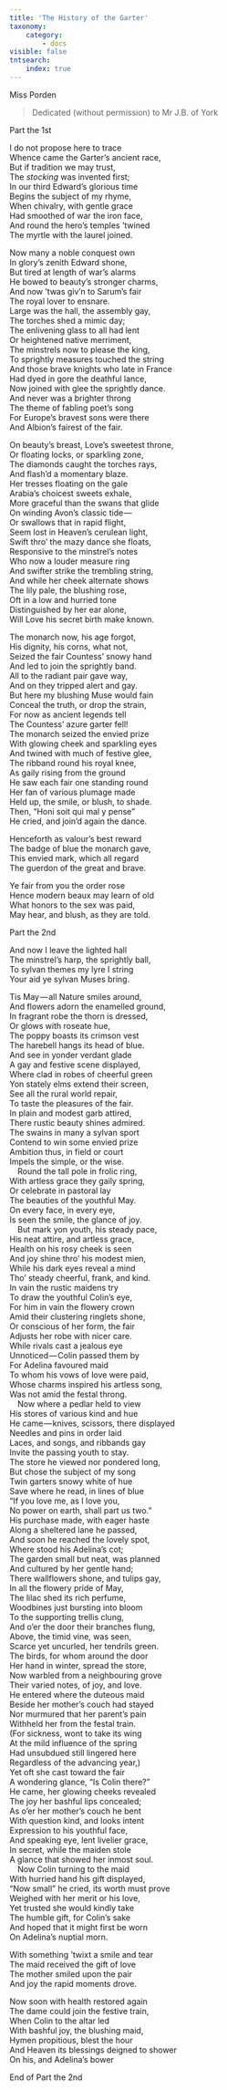 ```yaml
---
title: 'The History of the Garter'
taxonomy:
    category:
        - docs
visible: false
tntsearch:
    index: true
---
```


<div class="author">Miss Porden</div>

> Dedicated (without permission) to Mr J.B. of York

<span class="title">Part the 1st</span>

I do not propose here to trace  
Whence came the Garter’s ancient race,  
But if tradition we may trust,  
The *stocking* was invented first;  
In our third Edward’s glorious time  
Begins the subject of my rhyme,  
When chivalry, with gentle grace  
Had smoothed of war the iron face,  
And round the hero’s temples ’twined  
The myrtle with the laurel joined.

Now many a noble conquest own  
In glory’s zenith Edward shone,  
But tired at length of war’s alarms  
He bowed to beauty’s stronger charms,  
And now ’twas giv’n to Sarum’s fair  
The royal lover to ensnare.  
Large was the hall, the assembly gay,  
The torches shed a mimic day;  
The enlivening glass to all had lent  
Or heightened native merriment,  
The minstrels now to please the king,  
To sprightly measures touched the string  
And those brave knights who late in France  
Had dyed in gore the deathful lance,  
Now joined with glee the sprightly dance.  
And never was a brighter throng  
The theme of fabling poet’s song  
For Europe’s bravest sons were there  
And Albion’s fairest of the fair.  

On beauty’s breast, Love’s sweetest throne,  
Or floating locks, or sparkling zone,  
The diamonds caught the torches rays,  
And flash’d a momentary blaze.  
Her tresses floating on the gale  
Arabia’s choicest sweets exhale,  
More graceful than the swans that glide  
On winding Avon’s classic tide —  
Or swallows that in rapid flight,  
Seem lost in Heaven’s cerulean light,  
Swift thro’ the mazy dance she floats,  
Responsive to the minstrel’s notes  
Who now a louder measure ring  
And swifter strike the trembling string,  
And while her cheek alternate shows  
The lily pale, the blushing rose,  
Oft in a low and hurried tone  
Distinguished by her ear alone,  
Will Love his secret birth make known.  

The monarch now, his age forgot,  
His dignity, his corns, what not,  
Seized the fair Countess’ snowy hand  
And led to join the sprightly band.  
All to the radiant pair gave way,  
And on they tripped alert and gay.  
But here my blushing Muse would fain  
Conceal the truth, or drop the strain,  
For now as ancient legends tell  
The Countess’ azure garter fell!  
The monarch seized the envied prize  
With glowing cheek and sparkling eyes  
And twined with much of festive glee,  
The ribband round his royal knee,  
As gaily rising from the ground  
He saw each fair one standing round  
Her fan of various plumage made  
Held up, the smile, or blush, to shade.  
Then, “Honi soit qui mal y pense”  
He cried, and join’d again the dance.

Henceforth as valour’s best reward  
The badge of blue the monarch gave,  
This envied mark, which all regard  
The guerdon of the great and brave.  

Ye fair from you the order rose  
Hence modern beaux may learn of old  
What honors to the sex was paid,  
May hear, and blush, as they are told.

<span class="title">Part the 2nd</span>

And now I leave the lighted hall  
The minstrel’s harp, the sprightly ball,  
To sylvan themes my lyre I string  
Your aid ye sylvan Muses bring.  

Tis May — all Nature smiles around,  
And flowers adorn the enamelled ground,  
In fragrant robe the thorn is dressed,  
Or glows with roseate hue,  
The poppy boasts its crimson vest  
The harebell hangs its head of blue.  
And see in yonder verdant glade  
A gay and festive scene displayed,  
Where clad in robes of cheerful green  
Yon stately elms extend their screen,  
See all the rural world repair,  
To taste the pleasures of the fair.  
In plain and modest garb attired,  
There rustic beauty shines admired.  
The swains in many a sylvan sport  
Contend to win some envied prize  
Ambition thus, in field or court  
Impels the simple, or the wise.  
&emsp;Round the tall pole in frolic ring,  
With artless grace they gaily spring,  
Or celebrate in pastoral lay  
The beauties of the youthful May.  
On every face, in every eye,  
Is seen the smile, the glance of joy.  
&emsp;But mark yon youth, his steady pace,  
His neat attire, and artless grace,  
Health on his rosy cheek is seen  
And joy shine thro’ his modest mien,  
While his dark eyes reveal a mind  
Tho’ steady cheerful, frank, and kind.  
In vain the rustic maidens try  
To draw the youthful Colin’s eye,  
For him in vain the flowery crown  
Amid their clustering ringlets shone,  
Or conscious of her form, the fair  
Adjusts her robe with nicer care.  
While rivals cast a jealous eye  
Unnoticed — Colin passed them by   
For Adelina favoured maid  
To whom his vows of love were paid,  
Whose charms inspired his artless song,  
Was not amid the festal throng.  
&emsp;Now where a pedlar held to view  
His stores of various kind and hue  
He came — knives, scissors, there displayed  
Needles and pins in order laid  
Laces, and songs, and ribbands gay  
Invite the passing youth to stay.  
The store he viewed nor pondered long,  
But chose the subject of my song  
Twin garters snowy white of hue  
Save where he read, in lines of blue  
“If you love me, as I love you,  
No power on earth, shall part us two.”  
His purchase made, with eager haste  
Along a sheltered lane he passed,  
And soon he reached the lovely spot,  
Where stood his Adelina’s cot;  
The garden small but neat, was planned  
And cultured by her gentle hand;  
There wallflowers shone, and tulips gay,  
In all the flowery pride of May,  
The lilac shed its rich perfume,  
Woodbines just bursting into bloom  
To the supporting trellis clung,  
And o’er the door their branches flung,  
Above, the timid vine, was seen,  
Scarce yet uncurled, her tendrils green.  
The birds, for whom around the door  
Her hand in winter, spread the store,  
Now warbled from a neighbouring grove  
Their varied notes, of joy, and love.  
He entered where the duteous maid  
Beside her mother’s couch had stayed  
Nor murmured that her parent’s pain  
Withheld her from the festal train.  
(For sickness, wont to take its wing  
At the mild influence of the spring  
Had unsubdued still lingered here  
Regardless of the advancing year,)  
Yet oft she cast toward the fair  
A wondering glance, “Is Colin there?”  
He came, her glowing cheeks revealed  
The joy her bashful lips concealed;  
As o’er her mother’s couch he bent  
With question kind, and looks intent  
Expression to his youthful face,  
And speaking eye, lent livelier grace,  
In secret, while the maiden stole  
A glance that showed her inmost soul.  
&emsp;Now Colin turning to the maid  
With hurried hand his gift displayed,  
“Now small” he cried, its worth must prove  
Weighed with her merit or his love,  
Yet trusted she would kindly take  
The humble gift, for Colin’s sake  
And hoped that it might first be worn  
On Adelina’s nuptial morn. 

With something ’twixt a smile and tear  
The maid received the gift of love  
The mother smiled upon the pair  
And joy the rapid moments drove.  

Now soon with health restored again  
The dame could join the festive train,  
When Colin to the altar led  
With bashful joy, the blushing maid,  
Hymen propitious, blest the hour  
And Heaven its blessings deigned to shower  
On his, and Adelina’s bower  

End of Part the 2nd 
